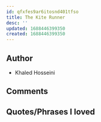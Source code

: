 ```yaml
---
id: qfxfes9ar6itosnd401tfso
title: The Kite Runner
desc: ''
updated: 1688446399350
created: 1688446399350
---
```


## Author
-  Khaled Hosseini

## Comments

## Quotes/Phrases I loved
